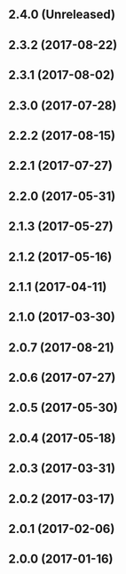 ## 2.4.0 (Unreleased)

## 2.3.2 (2017-08-22)
## 2.3.1 (2017-08-02)
## 2.3.0 (2017-07-28)

## 2.2.2 (2017-08-15)
## 2.2.1 (2017-07-27)
## 2.2.0 (2017-05-31)

## 2.1.3 (2017-05-27)
## 2.1.2 (2017-05-16)
## 2.1.1 (2017-04-11)
## 2.1.0 (2017-03-30)

## 2.0.7 (2017-08-21)
## 2.0.6 (2017-07-27)
## 2.0.5 (2017-05-30)
## 2.0.4 (2017-05-18)
## 2.0.3 (2017-03-31)
## 2.0.2 (2017-03-17)
## 2.0.1 (2017-02-06)
## 2.0.0 (2017-01-16)
